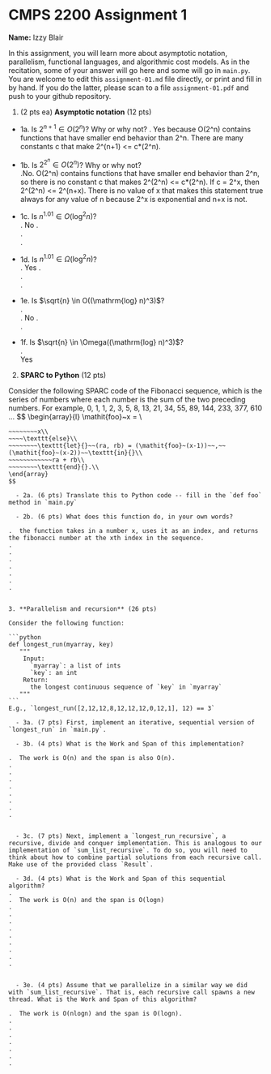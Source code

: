 

# CMPS 2200 Assignment 1

**Name:** Izzy Blair


In this assignment, you will learn more about asymptotic notation, parallelism, functional languages, and algorithmic cost models. As in the recitation, some of your answer will go here and some will go in `main.py`. You are welcome to edit this `assignment-01.md` file directly, or print and fill in by hand. If you do the latter, please scan to a file `assignment-01.pdf` and push to your github repository. 
  
  

1. (2 pts ea) **Asymptotic notation** (12 pts)

  - 1a. Is $2^{n+1} \in O(2^n)$? Why or why not? 
.  Yes because O(2^n) contains functions that have smaller end behavior than
2^n. There are many constants c that make 2^(n+1) <= c*(2^n). 
  - 1b. Is $2^{2^n} \in O(2^n)$? Why or why not?     
.No. O(2^n) contains functions that have smaller end behavior than
2^n, so there is no constant c that makes 2^(2^n) <= c*(2^n). If c = 2^x, then 2^(2^n) <= 2^(n+x). There is no value of x that makes this statement true always for any value of n because 2^x is exponential and n+x is not.
  - 1c. Is $n^{1.01} \in O(\mathrm{log}^2 n)$?    
.  No
.  
.  
.  

  - 1d. Is $n^{1.01} \in \Omega(\mathrm{log}^2 n)$?  
.  Yes
.  
.  
.  
  - 1e. Is $\sqrt{n} \in O((\mathrm{log} n)^3)$?  
.  
.  No
.  
.  
  - 1f. Is $\sqrt{n} \in \Omega((\mathrm{log} n)^3)$?  
.  
Yes

2. **SPARC to Python** (12 pts)

Consider the following SPARC code of the Fibonacci sequence, which is the series of numbers where each number is the sum of the two preceding numbers. For example, 0, 1, 1, 2, 3, 5, 8, 13, 21, 34, 55, 89, 144, 233, 377, 610 ... 
$$
\begin{array}{l}
\mathit{foo}~x =   \\
~~~~\texttt{if}{}~~x \le 1~~\texttt{then}{}\\
~~~~~~~~x\\   
~~~~\texttt{else}\\
~~~~~~~~\texttt{let}{}~~(ra, rb) = (\mathit{foo}~(x-1))~~,~~(\mathit{foo}~(x-2))~~\texttt{in}{}\\  
~~~~~~~~~~~~ra + rb\\  
~~~~~~~~\texttt{end}{}.\\
\end{array}
$$ 

  - 2a. (6 pts) Translate this to Python code -- fill in the `def foo` method in `main.py`  

  - 2b. (6 pts) What does this function do, in your own words?  

.  the function takes in a number x, uses it as an index, and returns
the fibonacci number at the xth index in the sequence.
.  
.  
.  
.  
.  
.  
.  
  

3. **Parallelism and recursion** (26 pts)

Consider the following function:  

```python
def longest_run(myarray, key)
   """
    Input:
      `myarray`: a list of ints
      `key`: an int
    Return:
      the longest continuous sequence of `key` in `myarray`
   """
```
E.g., `longest_run([2,12,12,8,12,12,12,0,12,1], 12) == 3`  
 
  - 3a. (7 pts) First, implement an iterative, sequential version of `longest_run` in `main.py`.  

  - 3b. (4 pts) What is the Work and Span of this implementation?  

.  The work is O(n) and the span is also O(n).
.  
.  
.  
.  
.  
.  
.  
.  


  - 3c. (7 pts) Next, implement a `longest_run_recursive`, a recursive, divide and conquer implementation. This is analogous to our implementation of `sum_list_recursive`. To do so, you will need to think about how to combine partial solutions from each recursive call. Make use of the provided class `Result`.   

  - 3d. (4 pts) What is the Work and Span of this sequential algorithm?  
.  
.  The work is O(n) and the span is O(logn)
.  
.  
.  
.  
.  
.  
.  
.  
.  


  - 3e. (4 pts) Assume that we parallelize in a similar way we did with `sum_list_recursive`. That is, each recursive call spawns a new thread. What is the Work and Span of this algorithm?  

.  The work is O(nlogn) and the span is O(logn).
.  
.  
.  
.  
.  
.  
.  

